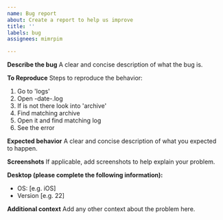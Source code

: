 ```yaml
---
name: Bug report
about: Create a report to help us improve
title: ''
labels: bug
assignees: mimrpim

---
```


**Describe the bug**
A clear and concise description of what the bug is.

**To Reproduce**
Steps to reproduce the behavior:
1. Go to 'logs'
2. Open -date-.log
3. If is not there look into 'archive'
4. Find matching archive
5. Open it and find matching log
6. See the error

**Expected behavior**
A clear and concise description of what you expected to happen.

**Screenshots**
If applicable, add screenshots to help explain your problem.

**Desktop (please complete the following information):**
 - OS: [e.g. iOS]
 - Version [e.g. 22]

**Additional context**
Add any other context about the problem here.
